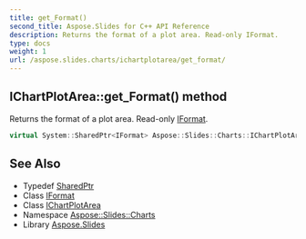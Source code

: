 ```yaml
---
title: get_Format()
second_title: Aspose.Slides for C++ API Reference
description: Returns the format of a plot area. Read-only IFormat.
type: docs
weight: 1
url: /aspose.slides.charts/ichartplotarea/get_format/
---
```

## IChartPlotArea::get_Format() method


Returns the format of a plot area. Read-only [IFormat](../../iformat/).

```cpp
virtual System::SharedPtr<IFormat> Aspose::Slides::Charts::IChartPlotArea::get_Format()=0
```

## See Also

* Typedef [SharedPtr](../../../system/sharedptr/)
* Class [IFormat](../../iformat/)
* Class [IChartPlotArea](../)
* Namespace [Aspose::Slides::Charts](../../)
* Library [Aspose.Slides](../../../)